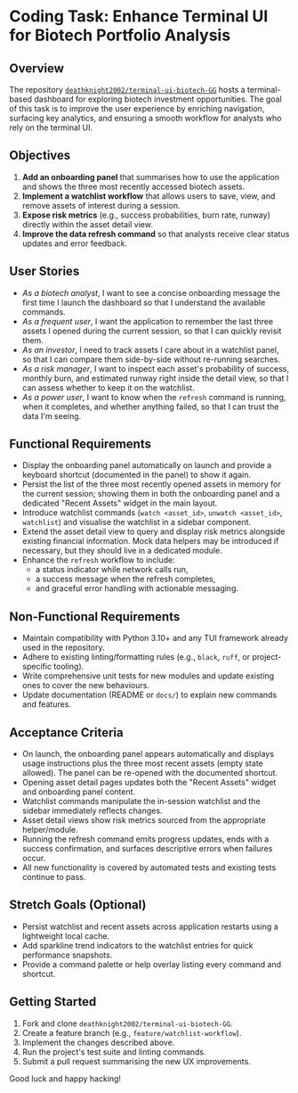 # Coding Task: Enhance Terminal UI for Biotech Portfolio Analysis

## Overview
The repository [`deathknight2002/terminal-ui-biotech-GG`](https://github.com/deathknight2002/terminal-ui-biotech-GG) hosts a terminal-based dashboard for exploring biotech investment opportunities. The goal of this task is to improve the user experience by enriching navigation, surfacing key analytics, and ensuring a smooth workflow for analysts who rely on the terminal UI.

## Objectives
1. **Add an onboarding panel** that summarises how to use the application and shows the three most recently accessed biotech assets.
2. **Implement a watchlist workflow** that allows users to save, view, and remove assets of interest during a session.
3. **Expose risk metrics** (e.g., success probabilities, burn rate, runway) directly within the asset detail view.
4. **Improve the data refresh command** so that analysts receive clear status updates and error feedback.

## User Stories
- *As a biotech analyst*, I want to see a concise onboarding message the first time I launch the dashboard so that I understand the available commands.
- *As a frequent user*, I want the application to remember the last three assets I opened during the current session, so that I can quickly revisit them.
- *As an investor*, I need to track assets I care about in a watchlist panel, so that I can compare them side-by-side without re-running searches.
- *As a risk manager*, I want to inspect each asset's probability of success, monthly burn, and estimated runway right inside the detail view, so that I can assess whether to keep it on the watchlist.
- *As a power user*, I want to know when the `refresh` command is running, when it completes, and whether anything failed, so that I can trust the data I'm seeing.

## Functional Requirements
- Display the onboarding panel automatically on launch and provide a keyboard shortcut (documented in the panel) to show it again.
- Persist the list of the three most recently opened assets in memory for the current session; showing them in both the onboarding panel and a dedicated "Recent Assets" widget in the main layout.
- Introduce watchlist commands (`watch <asset_id>`, `unwatch <asset_id>`, `watchlist`) and visualise the watchlist in a sidebar component.
- Extend the asset detail view to query and display risk metrics alongside existing financial information. Mock data helpers may be introduced if necessary, but they should live in a dedicated module.
- Enhance the `refresh` workflow to include:
  - a status indicator while network calls run,
  - a success message when the refresh completes,
  - and graceful error handling with actionable messaging.

## Non-Functional Requirements
- Maintain compatibility with Python 3.10+ and any TUI framework already used in the repository.
- Adhere to existing linting/formatting rules (e.g., `black`, `ruff`, or project-specific tooling).
- Write comprehensive unit tests for new modules and update existing ones to cover the new behaviours.
- Update documentation (README or `docs/`) to explain new commands and features.

## Acceptance Criteria
- On launch, the onboarding panel appears automatically and displays usage instructions plus the three most recent assets (empty state allowed). The panel can be re-opened with the documented shortcut.
- Opening asset detail pages updates both the "Recent Assets" widget and onboarding panel content.
- Watchlist commands manipulate the in-session watchlist and the sidebar immediately reflects changes.
- Asset detail views show risk metrics sourced from the appropriate helper/module.
- Running the refresh command emits progress updates, ends with a success confirmation, and surfaces descriptive errors when failures occur.
- All new functionality is covered by automated tests and existing tests continue to pass.

## Stretch Goals (Optional)
- Persist watchlist and recent assets across application restarts using a lightweight local cache.
- Add sparkline trend indicators to the watchlist entries for quick performance snapshots.
- Provide a command palette or help overlay listing every command and shortcut.

## Getting Started
1. Fork and clone `deathknight2002/terminal-ui-biotech-GG`.
2. Create a feature branch (e.g., `feature/watchlist-workflow`).
3. Implement the changes described above.
4. Run the project's test suite and linting commands.
5. Submit a pull request summarising the new UX improvements.

Good luck and happy hacking!
